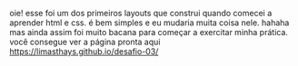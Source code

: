 oie! esse foi um dos primeiros layouts que construi quando comecei a aprender html e css. é bem simples e eu mudaria muita coisa nele. hahaha
mas ainda assim foi muito bacana para começar a exercitar minha prática.
você consegue ver a página pronta aqui <https://limasthays.github.io/desafio-03/>